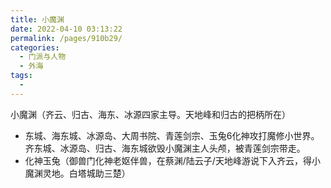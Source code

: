 ```yaml
---
title: 小魔渊
date: 2022-04-10 03:13:22
permalink: /pages/910b29/
categories:
  - 门派与人物
  - 外海
tags:
  - 
---
```

小魔渊（齐云、归古、海东、冰源四家主导。天地峰和归古的把柄所在）

- 东城、海东城、冰源岛、大周书院、青莲剑宗、玉兔6化神攻打魔修小世界。齐东城、冰源岛、归古、海东城欲毁小魔渊主人头颅，被青莲剑宗带走。
- 化神玉兔（御兽门化神老妪伴兽，在蔡渊/陆云子/天地峰游说下入齐云，得小魔渊灵地。白塔城助三楚）
